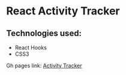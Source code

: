 # React Activity Tracker 

## Technologies used:

- React Hooks
- CSS3

Gh pages link: [Activity Tracker](https://ozgurcoskuner.github.io/react-todolist/ "Activity Tracker")
